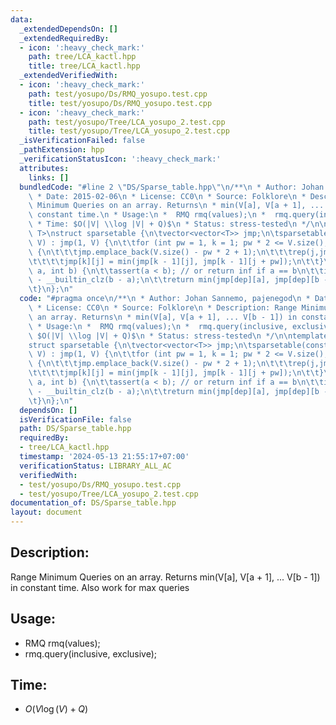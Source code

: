 ```yaml
---
data:
  _extendedDependsOn: []
  _extendedRequiredBy:
  - icon: ':heavy_check_mark:'
    path: tree/LCA_kactl.hpp
    title: tree/LCA_kactl.hpp
  _extendedVerifiedWith:
  - icon: ':heavy_check_mark:'
    path: test/yosupo/Ds/RMQ_yosupo.test.cpp
    title: test/yosupo/Ds/RMQ_yosupo.test.cpp
  - icon: ':heavy_check_mark:'
    path: test/yosupo/Tree/LCA_yosupo_2.test.cpp
    title: test/yosupo/Tree/LCA_yosupo_2.test.cpp
  _isVerificationFailed: false
  _pathExtension: hpp
  _verificationStatusIcon: ':heavy_check_mark:'
  attributes:
    links: []
  bundledCode: "#line 2 \"DS/Sparse_table.hpp\"\n/**\n * Author: Johan Sannemo, pajenegod\n\
    \ * Date: 2015-02-06\n * License: CC0\n * Source: Folklore\n * Description: Range\
    \ Minimum Queries on an array. Returns\n * min(V[a], V[a + 1], ... V[b - 1]) in\
    \ constant time.\n * Usage:\n *  RMQ rmq(values);\n *  rmq.query(inclusive, exclusive);\n\
    \ * Time: $O(|V| \\log |V| + Q)$\n * Status: stress-tested\n */\n\ntemplate<class\
    \ T>\nstruct sparsetable {\n\tvector<vector<T>> jmp;\n\tsparsetable(const vector<T>&\
    \ V) : jmp(1, V) {\n\t\tfor (int pw = 1, k = 1; pw * 2 <= V.size(); pw *= 2, ++k)\
    \ {\n\t\t\tjmp.emplace_back(V.size() - pw * 2 + 1);\n\t\t\trep(j,jmp[k].size())\n\
    \t\t\t\tjmp[k][j] = min(jmp[k - 1][j], jmp[k - 1][j + pw]);\n\t\t}\n\t}\n\tT query(int\
    \ a, int b) {\n\t\tassert(a < b); // or return inf if a == b\n\t\tint dep = 31\
    \ - __builtin_clz(b - a);\n\t\treturn min(jmp[dep][a], jmp[dep][b - (1 << dep)]);\n\
    \t}\n};\n"
  code: "#pragma once\n/**\n * Author: Johan Sannemo, pajenegod\n * Date: 2015-02-06\n\
    \ * License: CC0\n * Source: Folklore\n * Description: Range Minimum Queries on\
    \ an array. Returns\n * min(V[a], V[a + 1], ... V[b - 1]) in constant time.\n\
    \ * Usage:\n *  RMQ rmq(values);\n *  rmq.query(inclusive, exclusive);\n * Time:\
    \ $O(|V| \\log |V| + Q)$\n * Status: stress-tested\n */\n\ntemplate<class T>\n\
    struct sparsetable {\n\tvector<vector<T>> jmp;\n\tsparsetable(const vector<T>&\
    \ V) : jmp(1, V) {\n\t\tfor (int pw = 1, k = 1; pw * 2 <= V.size(); pw *= 2, ++k)\
    \ {\n\t\t\tjmp.emplace_back(V.size() - pw * 2 + 1);\n\t\t\trep(j,jmp[k].size())\n\
    \t\t\t\tjmp[k][j] = min(jmp[k - 1][j], jmp[k - 1][j + pw]);\n\t\t}\n\t}\n\tT query(int\
    \ a, int b) {\n\t\tassert(a < b); // or return inf if a == b\n\t\tint dep = 31\
    \ - __builtin_clz(b - a);\n\t\treturn min(jmp[dep][a], jmp[dep][b - (1 << dep)]);\n\
    \t}\n};\n"
  dependsOn: []
  isVerificationFile: false
  path: DS/Sparse_table.hpp
  requiredBy:
  - tree/LCA_kactl.hpp
  timestamp: '2024-05-13 21:55:17+07:00'
  verificationStatus: LIBRARY_ALL_AC
  verifiedWith:
  - test/yosupo/Ds/RMQ_yosupo.test.cpp
  - test/yosupo/Tree/LCA_yosupo_2.test.cpp
documentation_of: DS/Sparse_table.hpp
layout: document
---
```


## Description:
Range Minimum Queries on an array. Returns min(V[a], V[a + 1], ... V[b - 1]) in constant time.
Also work for max queries
## Usage:

*  RMQ rmq(values);
*  rmq.query(inclusive, exclusive);

## Time:
* $O(V\log(V)+Q)$
